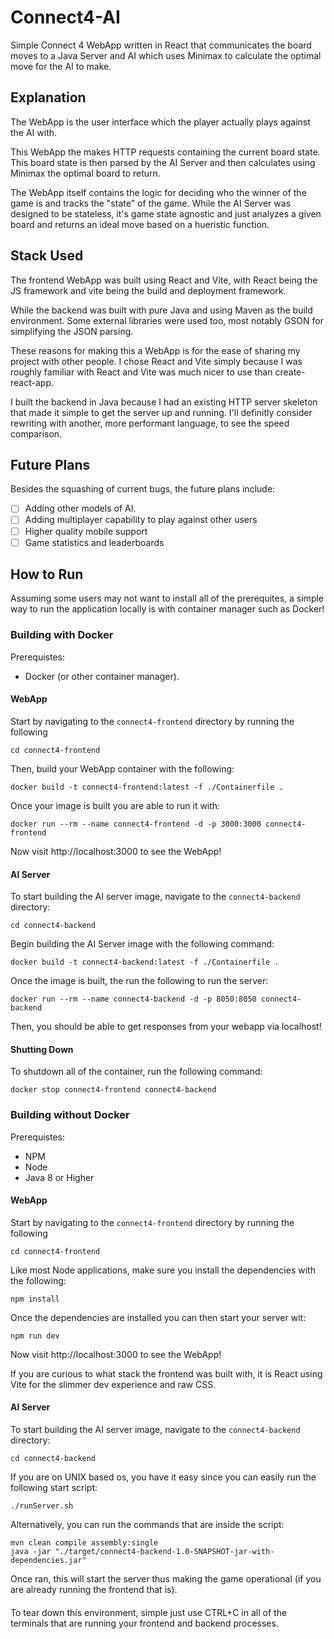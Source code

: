 # Connect4-AI
Simple Connect 4 WebApp written in React that communicates the board moves to a Java Server and AI which uses Minimax to calculate the optimal move for the AI to make.

## Explanation
The WebApp is the user interface which the player actually plays against the AI with. 

This WebApp the makes HTTP requests containing the current board state. This board state is then parsed by the AI Server and then calculates using Minimax the optimal board to return.

The WebApp itself contains the logic for deciding who the winner of the game is and tracks the "state" of the game. While the AI Server was designed to be stateless, it's game state agnostic and just analyzes a given board and returns an ideal move based on a hueristic function.

## Stack Used
The frontend WebApp was built using React and Vite, with React being the JS framework and vite being the build and deployment framework.

While the backend was built with pure Java and using Maven as the build environment. Some external libraries were used too, most notably GSON for simplifying the JSON parsing.

These reasons for making this a WebApp is for the ease of sharing my project with other people. I chose React and Vite simply because I was roughly familiar with React and Vite was much nicer to use than create-react-app.

I built the backend in Java because I had an existing HTTP server skeleton that made it simple to get the server up and running. I'll definitly consider rewriting with another, more performant language, to see the speed comparison.

## Future Plans
Besides the squashing of current bugs, the future plans include:
- [ ] Adding other models of AI.
- [ ] Adding multiplayer capability to play against other users
- [ ] Higher quality mobile support
- [ ] Game statistics and leaderboards

## How to Run
Assuming some users may not want to install all of the prerequites, a simple way to run the application locally is with container manager such as Docker!

### Building **with** Docker
Prerequistes:
* Docker (or other container manager).

#### WebApp
Start by navigating to the `connect4-frontend` directory by running the following
```
cd connect4-frontend
```

Then, build your WebApp container with the following:
```
docker build -t connect4-frontend:latest -f ./Containerfile .
```

Once your image is built you are able to run it with:
```
docker run --rm --name connect4-frontend -d -p 3000:3000 connect4-frontend
```

Now visit http://localhost:3000 to see the WebApp!

#### AI Server
To start building the AI server image, navigate to the `connect4-backend` directory:
```
cd connect4-backend
```

Begin building the AI Server image with the following command:
```
docker build -t connect4-backend:latest -f ./Containerfile .
```

Once the image is built, the run the following to run the server:
```
docker run --rm --name connect4-backend -d -p 8050:8050 connect4-backend
```

Then, you should be able to get responses from your webapp via localhost!

#### Shutting Down
To shutdown all of the container, run the following command:
```
docker stop connect4-frontend connect4-backend
```

### Building **without** Docker
Prerequistes:
- NPM
- Node
- Java 8 or Higher

#### WebApp
Start by navigating to the `connect4-frontend` directory by running the following
```
cd connect4-frontend
```

Like most Node applications, make sure you install the dependencies with the following:
```
npm install
```

Once the dependencies are installed you can then start your server wit:
```
npm run dev
```

Now visit http://localhost:3000 to see the WebApp!

If you are curious to what stack the frontend was built with, it is React using Vite for the slimmer dev experience and raw CSS.

#### AI Server
To start building the AI server image, navigate to the `connect4-backend` directory:
```
cd connect4-backend
```

If you are on UNIX based os, you have it easy since you can easily run the following start script:
```
./runServer.sh
```

Alternatively, you can run the commands that are inside the script:
```
mvn clean compile assembly:single
java -jar "./target/connect4-backend-1.0-SNAPSHOT-jar-with-dependencies.jar" 
```

Once ran, this will start the server thus making the game operational (if you are already running the frontend that is).

####
To tear down this environment, simple just use CTRL+C in all of the terminals that are running your frontend and backend processes.
